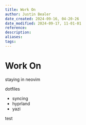 ```yaml
---
title: Work On
author: Justin Bealer
date_created: 2024-09-16, 04-20-26
date_modified: 2024-09-17, 11-01-01
reference: 
description: 
aliases: 
tags: 
---
```

# Work On

staying in neovim

dotfiles

- syncing
- hyprland
- yazi

test
